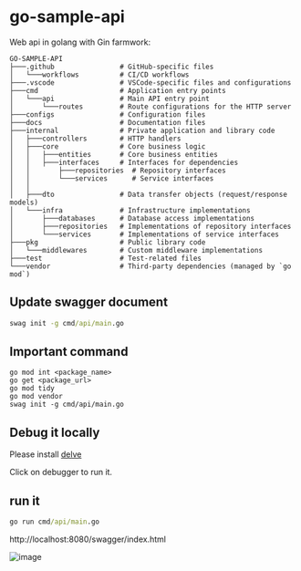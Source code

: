 # go-sample-api
Web api in golang with Gin farmwork:
```
GO-SAMPLE-API
├───.github                # GitHub-specific files
│   └───workflows          # CI/CD workflows
├───.vscode                # VSCode-specific files and configurations
├───cmd                    # Application entry points
│   └───api                # Main API entry point
│       └───routes         # Route configurations for the HTTP server
├───configs                # Configuration files
├───docs                   # Documentation files
├───internal               # Private application and library code
│   ├───controllers        # HTTP handlers
│   ├───core               # Core business logic
│   │   ├───entities       # Core business entities
│   │   ├───interfaces     # Interfaces for dependencies
│   │       ├───repositories  # Repository interfaces
│   │       └───services      # Service interfaces
│   │  
│   ├───dto                # Data transfer objects (request/response models)
│   └───infra              # Infrastructure implementations
│       ├───databases      # Database access implementations
│       ├───repositories   # Implementations of repository interfaces
│       └───services       # Implementations of service interfaces
├───pkg                    # Public library code
│   └───middlewares        # Custom middleware implementations
├───test                   # Test-related files
└───vendor                 # Third-party dependencies (managed by `go mod`)
```


## Update swagger document

```cmd
swag init -g cmd/api/main.go
```

## Important command

```
go mod int <package_name>
go get <package_url>
go mod tidy
go mod vendor
swag init -g cmd/api/main.go
```
## Debug it locally

Please install [delve](https://github.com/go-delve/delve/tree/master/Documentation/installation)

Click on debugger to run it.

## run it
```cmd
go run cmd/api/main.go
```
http://localhost:8080/swagger/index.html

![image](https://github.com/user-attachments/assets/87469707-8407-4076-9893-f429f04c4e7b)

